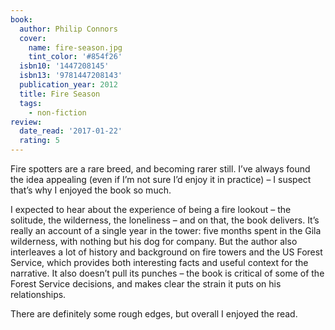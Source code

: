 ```yaml
---
book:
  author: Philip Connors
  cover:
    name: fire-season.jpg
    tint_color: '#854f26'
  isbn10: '1447208145'
  isbn13: '9781447208143'
  publication_year: 2012
  title: Fire Season
  tags:
    - non-fiction
review:
  date_read: '2017-01-22'
  rating: 5
---
```


Fire spotters are a rare breed, and becoming rarer still. I’ve always found the idea appealing (even if I’m not sure I’d enjoy it in practice) – I suspect that’s why I enjoyed the book so much.

I expected to hear about the experience of being a fire lookout – the solitude, the wilderness, the loneliness – and on that, the book delivers. It’s really an account of a single year in the tower: five months spent in the Gila wilderness, with nothing but his dog for company. But the author also interleaves a lot of history and background on fire towers and the US Forest Service, which provides both interesting facts and useful context for the narrative. It also doesn’t pull its punches – the book is critical of some of the Forest Service decisions, and makes clear the strain it puts on his relationships.

There are definitely some rough edges, but overall I enjoyed the read.